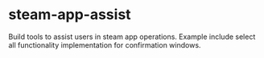 # steam-app-assist

Build tools to assist users in steam app operations. Example include select all functionality implementation for confirmation windows.
